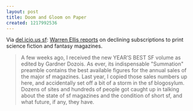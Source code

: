 ```yaml
---
layout: post
title: Doom and Gloom on Paper
created: 1217992536
---
```

Via [del.icio.us sf](/aggregator/sources/24):  [Warren Ellis reports](http://www.warrenellis.com/?p=6240) on declining subscriptions to print science fiction and fantasy magazines.

> A few weeks ago, I received the new YEAR’S BEST SF volume as edited by Gardner Dozois. As ever, its indispensable "Summation" preamble contains the best available figures for the annual sales of the major sf magazines. <!--break--> Last year, I copied those sales numbers up here, and accidentally set off a bit of a storm in the sf blogosylum. Dozens of sites and hundreds of people got caught up in talking about the state of sf magazines and the condition of short sf, and what future, if any, they have.

